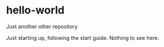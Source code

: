 # hello-world
Just another other repository

Just starting up, following the start guide. 
Nothing to see here. 

